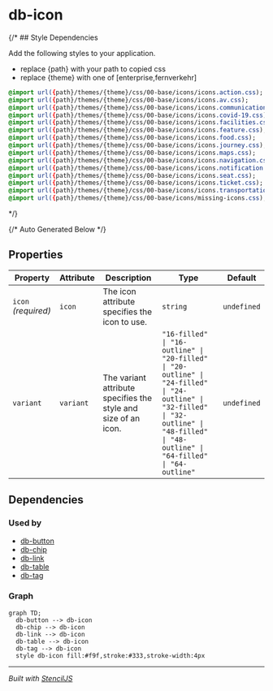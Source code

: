# db-icon

{/* ## Style Dependencies

Add the following styles to your application.

- replace {path} with your path to copied css
- replace {theme} with one of [enterprise,fernverkehr]

```css
@import url({path}/themes/{theme}/css/00-base/icons/icons.action.css);
@import url({path}/themes/{theme}/css/00-base/icons/icons.av.css);
@import url({path}/themes/{theme}/css/00-base/icons/icons.communication.css);
@import url({path}/themes/{theme}/css/00-base/icons/icons.covid-19.css);
@import url({path}/themes/{theme}/css/00-base/icons/icons.facilities.css);
@import url({path}/themes/{theme}/css/00-base/icons/icons.feature.css);
@import url({path}/themes/{theme}/css/00-base/icons/icons.food.css);
@import url({path}/themes/{theme}/css/00-base/icons/icons.journey.css);
@import url({path}/themes/{theme}/css/00-base/icons/icons.maps.css);
@import url({path}/themes/{theme}/css/00-base/icons/icons.navigation.css);
@import url({path}/themes/{theme}/css/00-base/icons/icons.notification.css);
@import url({path}/themes/{theme}/css/00-base/icons/icons.seat.css);
@import url({path}/themes/{theme}/css/00-base/icons/icons.ticket.css);
@import url({path}/themes/{theme}/css/00-base/icons/icons.transportation.css);
@import url({path}/themes/{theme}/css/00-base/icons/missing-icons.css);
```
*/}

{/* Auto Generated Below */}


## Properties

| Property            | Attribute | Description                                                    | Type                                                                                                                                                                                     | Default     |
| ------------------- | --------- | -------------------------------------------------------------- | ---------------------------------------------------------------------------------------------------------------------------------------------------------------------------------------- | ----------- |
| `icon` _(required)_ | `icon`    | The icon attribute specifies the icon to use.                  | `string`                                                                                                                                                                                 | `undefined` |
| `variant`           | `variant` | The variant attribute specifies the style and size of an icon. | `"16-filled" \| "16-outline" \| "20-filled" \| "20-outline" \| "24-filled" \| "24-outline" \| "32-filled" \| "32-outline" \| "48-filled" \| "48-outline" \| "64-filled" \| "64-outline"` | `undefined` |


## Dependencies

### Used by

 - [db-button](../db-button)
 - [db-chip](../db-chip)
 - [db-link](../db-link)
 - [db-table](../db-table)
 - [db-tag](../db-tag)

### Graph
```mermaid
graph TD;
  db-button --> db-icon
  db-chip --> db-icon
  db-link --> db-icon
  db-table --> db-icon
  db-tag --> db-icon
  style db-icon fill:#f9f,stroke:#333,stroke-width:4px
```

----------------------------------------------

*Built with [StencilJS](https://stenciljs.com/)*
